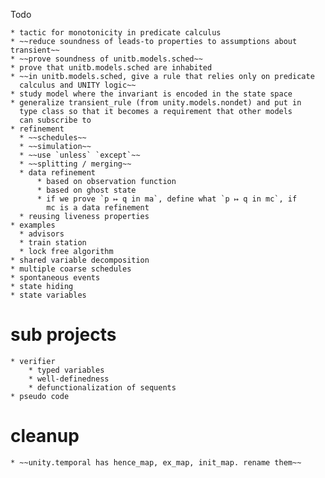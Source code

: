 

Todo

    * tactic for monotonicity in predicate calculus
    * ~~reduce soundness of leads-to properties to assumptions about transient~~
	* ~~prove soundness of unitb.models.sched~~
	* prove that unitb.models.sched are inhabited
	* ~~in unitb.models.sched, give a rule that relies only on predicate
      calculus and UNITY logic~~
	* study model where the invariant is encoded in the state space
	* generalize transient_rule (from unity.models.nondet) and put in
      type class so that it becomes a requirement that other models
      can subscribe to
	* refinement
	  * ~~schedules~~
	  * ~~simulation~~
	  * ~~use `unless` `except`~~
	  * ~~splitting / merging~~
	  * data refinement
		  * based on observation function
		  * based on ghost state
		  * if we prove `p ↦ q in ma`, define what `p ↦ q in mc`, if
            mc is a data refinement
	  * reusing liveness properties
    * examples
	  * advisors
	  * train station
	  * lock free algorithm
	* shared variable decomposition
	* multiple coarse schedules
	* spontaneous events
	* state hiding
	* state variables

# sub projects #

	* verifier
	    * typed variables
	    * well-definedness
		* defunctionalization of sequents
	* pseudo code

# cleanup #

    * ~~unity.temporal has hence_map, ex_map, init_map. rename them~~
